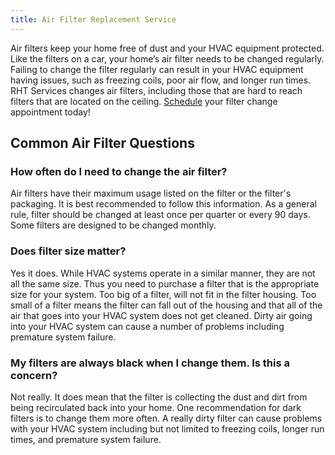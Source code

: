 ```yaml
---
title: Air Filter Replacement Service
---
```


Air filters keep your home free of dust and your HVAC equipment protected. Like the filters on a car,
your home’s air filter needs to be changed regularly. Failing to change the filter regularly can result
in your HVAC equipment having issues, such as freezing coils, poor air flow, and longer run times.
RHT Services changes air filters, including those that are hard to reach filters that are located
on the ceiling. [Schedule](https://rhtservices.square.site/) your filter change appointment today!

## Common Air Filter Questions

### How often do I need to change the air filter?

Air filters have their maximum usage listed on the filter or the filter's packaging. It is best recommended
to follow this information.
As a general rule, filter should be changed at least once per quarter or every 90 days. Some filters are
designed to be changed monthly.

### Does filter size matter?

Yes it does. While HVAC systems operate in a similar manner, they are not all the same size. Thus you need 
to purchase a filter that is the appropriate size for your system. Too big of a filter, will not fit in the 
filter housing. Too small of a filter means the filter can fall out of the housing and that all 
of the air that goes into your HVAC system does not get cleaned. Dirty air going into your HVAC system
can cause a number of problems including premature system failure.

### My filters are always black when I change them. Is this a concern?

Not really. It does mean that the filter is collecting the dust and dirt from being recirculated back into 
your home.
One recommendation for dark filters is to change them more often. A really dirty filter can cause problems 
with your HVAC system including but not limited to freezing coils, longer run times, and 
premature system failure.
